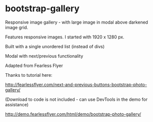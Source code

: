 bootstrap-gallery
=================

Responsive image gallery - with large image in modal above darkened image grid.

Features responsive images. I started with 1920 x 1280 px.

Built with a single unordered list (instead of divs)

Modal with next/previous functionality

Adapted from Fearless Flyer

Thanks to tutorial here:

http://fearlessflyer.com/next-and-previous-buttons-bootstrap-photo-gallery/

(Download to code is not included - can use DevTools in the demo for assistance)

http://demo.fearlessflyer.com/html/demo/bootstrap-photo-gallery/
